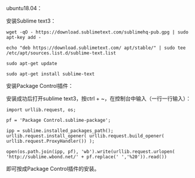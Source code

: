 ubuntu18.04：

安装Sublime text3：

     
    wget -qO - https://download.sublimetext.com/sublimehq-pub.gpg | sudo apt-key add -
     
    echo "deb https://download.sublimetext.com/ apt/stable/" | sudo tee /etc/apt/sources.list.d/sublime-text.list
     
    sudo apt-get update
     
    sudo apt-get install sublime-text

安装Package Control插件：

安装成功后打开sublime text3，按ctrl + ~，在控制台中输入（一行一行输入）：

    import urllib.request, os;
     
    pf = 'Package Control.sublime-package';
     
    ipp = sublime.installed_packages_path(); urllib.request.install_opener( urllib.request.build_opener( urllib.request.ProxyHandler()) );
     
    open(os.path.join(ipp, pf), 'wb').write(urllib.request.urlopen( 'http://sublime.wbond.net/' + pf.replace(' ','%20')).read())

即可按成Package Control插件的安装。